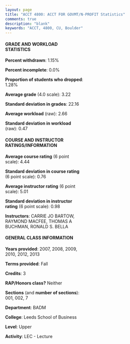 ```yaml
---
layout: page
title: "ACCT 4800: ACCT FOR GOVMT/N-PROFIT Statistics"
comments: true
description: "blank"
keywords: "ACCT, 4800, CU, Boulder"
--- 
```

<head>
<script src="https://ajax.googleapis.com/ajax/libs/jquery/2.1.3/jquery.min.js"></script>
<script src="https://dl.dropboxusercontent.com/s/pc42nxpaw1ea4o9/highcharts.js?dl=0"></script>
<!-- <script src="../assets/js/highcharts.js"></script> -->
<style type="text/css">@font-face {
	font-family: "Bebas Neue";
	src: url(https://www.filehosting.org/file/details/544349/BebasNeue%20Regular.otf) format("opentype");
	}
	h1.Bebas { 
		font-family: "Bebas Neue", Verdana, Tahoma;
	}
</style>
</head>
<body>
	<div id="container" style="float: right; width: 45%; height: 88%; margin-left: 2.5%; margin-right: 2.5%;"></div>
	<script language="JavaScript">
		$(document).ready(function() {
		var chart = {type: 'column'};
		var title = {text: 'Grade Distribution'};
		var xAxis = {categories: ['A','B','C','D','F'],crosshair: true};
		var yAxis = {min: 0,title: {text: 'Percentage'}};
		var tooltip = {headerFormat: '<center><b><span style="font-size:20px">{point.key}</span></b></center>',
		               pointFormat: '<td style="padding:0"><b>{point.y:.1f}%</b></td>',
		               footerFormat: '</table>',shared: true,useHTML: true};
		var plotOptions = {column: {pointPadding: 0.0,borderWidth: 0}};  
		var credits = {enabled: false};var series= [{name: 'Percent',data: [39.57,45.22,13.91,0.0,1.3,]}];
		var json = {};
		json.chart = chart;
		json.title = title;
		json.tooltip = tooltip;
		json.xAxis = xAxis;
		json.yAxis = yAxis;  
		json.series = series;
		json.plotOptions = plotOptions;  
		json.credits = credits;
		$('#container').highcharts(json);
	});
	</script>
</body>
			   
#### GRADE AND WORKLOAD STATISTICS

**Percent withdrawn**: 1.15%

**Percent incomplete**: 0.0%

**Proportion of students who dropped**: 1.28%

**Average grade** (4.0 scale): 3.22

**Standard deviation in grades**: 22.16

**Average workload** (raw): 2.66

**Standard deviation in workload** (raw): 0.47

#### COURSE AND INSTRUCTOR RATINGS/INFORMATION

**Average course rating** (6 point scale): 4.44

**Standard deviation in course rating** (6 point scale): 0.76

**Average instructor rating** (6 point scale): 5.01

**Standard deviation in instructor rating** (6 point scale): 0.98

**Instructors**: CARRIE JO BARTOW, RAYMOND MACFEE, THOMAS A BUCHMAN, RONALD S. BELLA

#### GENERAL CLASS INFORMATION

**Years provided**: 2007, 2008, 2009, 2010, 2012, 2013

**Terms provided**: Fall

**Credits**: 3

**RAP/Honors class?** Neither

**Sections** (and **number of sections**): 001, 002, 7

**Department**: BADM

**College**: Leeds School of Business

**Level**: Upper

**Activity**: LEC - Lecture
